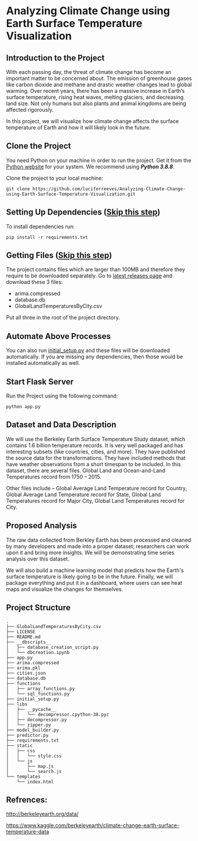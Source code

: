 # Analyzing Climate Change using Earth Surface Temperature Visualization

## Introduction to the Project

With each passing day, the threat of climate change has become an important matter to be concerned about. The emission of greenhouse gases like carbon dioxide and methane and drastic weather changes lead to global warming. Over recent years, there has been a massive increase in Earth’s surface temperature, rising heat waves, melting glaciers, and decreasing land size. Not only humans but also plants and animal kingdoms are being affected rigorously.

In this project, we will visualize how climate change affects the surface temperature of Earth and how it will likely look in the future.

## Clone the Project

You need Python on your machine in order to run the project. Get it from the [Python website](http://python.org) for your system. We recommend using **_Python 3.8.8_**.

Clone the project to your local machine:

```
git clone https://github.com/luciferreeves/Analyzing-Climate-Change-using-Earth-Surface-Temperature-Visualization.git
```

## Setting Up Dependencies ([Skip this step](https://github.com/luciferreeves/Analyzing-Climate-Change-using-Earth-Surface-Temperature-Visualization#automate-above-processes))

To install dependencies run:

```
pip install -r requirements.txt
```

## Getting Files ([Skip this step](https://github.com/luciferreeves/Analyzing-Climate-Change-using-Earth-Surface-Temperature-Visualization#automate-above-processes))

The project contains files which are larger than 100MB and therefore they require to be downloaded separately. Go to [latest releases page](https://github.com/luciferreeves/Analyzing-Climate-Change-using-Earth-Surface-Temperature-Visualization/releases/latest) and download these 3 files:

- arima.compressed
- database.db
- GlobalLandTemperaturesByCity.csv

Put all three in the root of the project directory. 

## Automate Above Processes

You can also run [initial_setup.py](initial_setup.py) and these files will be downloaded automatically. If you are missing any dependencies, then those would be installed automatically as well.

## Start Flask Server

Run the Project using the following command:

```
python app.py
```

## Dataset and Data Description

We will use the Berkeley Earth Surface Temperature Study dataset, which contains 1.6 billion temperature records. It is very well packaged and has interesting subsets (like countries, cities, and more). They have published the source data for the transformations. They have included methods that have weather observations from a short timespan to be included. In this dataset, there are several files. Global Land and Ocean-and-Land Temperatures record from 1750 – 2015.

Other files include – Global Average Land Temperature record for Country, Global Average Land Temperature record for State, Global Land Temperatures record for Major City, Global Land Temperatures record for City.

## Proposed Analysis

The raw data collected from Berkley Earth has been processed and cleaned by many developers and made into a proper dataset; researchers can work upon it and bring more insights. We will be demonstrating time series analysis over this dataset.

We will also build a machine learning model that predicts how the Earth's surface temperature is likely going to be in the future. Finally, we will package everything and put it in a dashboard, where users can see heat maps and visualize the changes for themselves.

## Project Structure

```
.
├── GlobalLandTemperaturesByCity.csv
├── LICENSE
├── README.md
├── __dbscripts__
│   ├── database_creation_script.py
│   └── dbcreation.ipynb
├── app.py
├── arima.compressed
├── arima.pkl
├── cities.json
├── database.db
├── functions
│   ├── array_functions.py
│   └── sql_functions.py
├── initial_setup.py
├── libs
│   ├── __pycache__
│   │   └── decompressor.cpython-38.pyc
│   ├── decompressor.py
│   └── zipper.py
├── model_builder.py
├── predictor.py
├── requirements.txt
├── static
│   ├── css
│   │   └── style.css
│   └── js
│       ├── map.js
│       └── search.js
└── templates
    └── index.html
```

## Refrences:

http://berkeleyearth.org/data/

https://www.kaggle.com/berkeleyearth/climate-change-earth-surface-temperature-data


